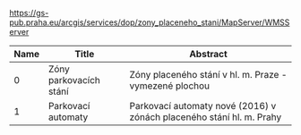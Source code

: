 https://gs-pub.praha.eu/arcgis/services/dop/zony_placeneho_stani/MapServer/WMSServer

|Name|Title|Abstract|
|--|--|--|
|0|Zóny parkovacích stání|Zóny placeného stání v hl. m. Praze - vymezené plochou|
|1|Parkovací automaty|Parkovací automaty nové (2016) v zónách placeného stání hl. m. Prahy|
